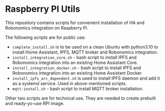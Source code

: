 # Raspberry PI Utils

This repository contains scripts for convenient installation of HA and Robonomics integration on Raspberry Pi.

The following scripts are for public use:

 - `complete_install.sh` is to be used on a clean Ubuntu with python3.10 to install Home Assistant, IPFS, MQTT broker and Robonomics integration.
 - `install_integration_core.sh` - bash script to install IPFS and Robonomics integration into an existing Home Assistant Core.
 - `install_integration_docker.sh` - bash script to install IPFS and Robonomics integration into an existing Home Assistant Docker.
 - `install_ipfs_arc_dependent.sh` is used to install IPFS daemon and add it as a systemd service. Used in above-mentioned scripts.
 - `mqtt-install.sh` - bash script to install MQTT broker installation.


Other two scripts are for technical use. They are needed to create prebuilt and ready-yo-use RPI image.